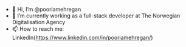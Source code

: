 - 👋 Hi, I’m @pooriamehregan
- 🌱 I’m currently working as a full-stack developer at The Norwegian Digitalisation Agency
- 📫 How to reach me: LinkedIn(https://www.linkedin.com/in/pooriamehregan/)
